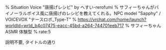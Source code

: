 % Situation Voice "唐揚げレシピ" by へすい-rerofumi
% サフィーちゃんがバイノーラルボイス風に唐揚げのレシピを教えてくれる。NPC model "Sapphy" / VOICEVOX "ナースロボ_Type-T"
% https://vrchat.com/home/launch?worldId=wrld_b4c07475-eacc-45bd-a264-744701eeb717
% サフィーちゃん ASMR 体験型
% rate:5

説明不要, タイトルの通り
